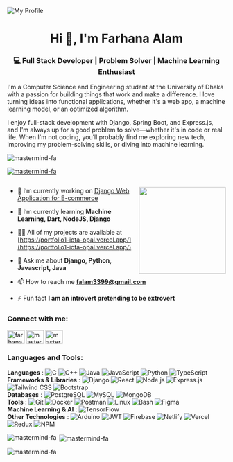 ![My Profile](https://github.com/your-username/your-repo/blob/main/profile.jpg)


<h1 align="center">Hi 👋, I'm Farhana Alam</h1>
<h3 align="center">💻 Full Stack Developer | Problem Solver | Machine Learning Enthusiast</h3>
<p align="left">I'm a Computer Science and Engineering student at the University of Dhaka with a passion for building things that work and make a difference. I love turning ideas into functional applications, whether it's a web app, a machine learning model, or an optimized algorithm.

I enjoy full-stack development with Django, Spring Boot, and Express.js, and I'm always up for a good problem to solve—whether it's in code or real life. When I'm not coding, you’ll probably find me exploring new tech, improving my problem-solving skills, or diving into machine learning.</p>


<p align="left"> <img src="https://komarev.com/ghpvc/?username=mastermind-fa&label=Profile%20views&color=0e75b6&style=flat" alt="mastermind-fa" /> </p>

<p align="left"> <a href="https://github.com/ryo-ma/github-profile-trophy"><img src="https://github-profile-trophy.vercel.app/?username=mastermind-fa" alt="mastermind-fa" /></a> </p>

<p align="left"> <a href="https://twitter.com/" target="blank"><img src="https://img.shields.io/twitter/follow/?logo=twitter&style=for-the-badge" alt="" /></a> </p>
<img align="right"  width="200" src="https://media.tenor.com/AlUkiGkR2j8AAAAC/new-game-ahagon-umiko-programming.gif">

- 🔭 I’m currently working on [Django Web Application for E-commerce](https://you-fashion-frontend.vercel.app/)

- 🌱 I’m currently learning **Machine Learning, Dart, NodeJS, Django**

- 👨‍💻 All of my projects are available at [https://portfolio1-iota-opal.vercel.app/](https://portfolio1-iota-opal.vercel.app/)

- 💬 Ask me about **Django, Python, Javascript, Java**

- 📫 How to reach me **falam3399@gmail.com**

- ⚡ Fun fact **I am an introvert pretending to be extrovert**

<h3 align="left">Connect with me:</h3>
<p align="left">
<a href="https://linkedin.com/in/farhana-alam-191433331" target="blank"><img align="center" src="https://raw.githubusercontent.com/rahuldkjain/github-profile-readme-generator/master/src/images/icons/Social/linked-in-alt.svg" alt="farhana-alam-191433331" height="30" width="40" /></a>
<a href="https://codeforces.com/profile/mastermind_fa" target="blank"><img align="center" src="https://raw.githubusercontent.com/rahuldkjain/github-profile-readme-generator/master/src/images/icons/Social/codeforces.svg" alt="mastermind_fa" height="30" width="40" /></a>
<a href="https://www.leetcode.com/mastermind_fa" target="blank"><img align="center" src="https://raw.githubusercontent.com/rahuldkjain/github-profile-readme-generator/master/src/images/icons/Social/leet-code.svg" alt="mastermind_fa" height="30" width="40" /></a>
</p>

<h3 align="left">Languages and Tools:</h3>
<p align="left">
  <strong>Languages</strong> :
  <img src="https://img.shields.io/badge/c-%2300599C.svg?style=flat-square&logo=c&logoColor=white" alt="C" />
  <img src="https://img.shields.io/badge/c++-%2300599C.svg?style=flat-square&logo=c%2B%2B&logoColor=white" alt="C++" />
  <img src="https://img.shields.io/badge/java-%23ED8B00.svg?style=flat-square&logo=java&logoColor=white" alt="Java" />
  <img src="https://img.shields.io/badge/javascript-%23323330.svg?style=flat-square&logo=javascript&logoColor=%23F7DF1E" alt="JavaScript" />
  <img src="https://img.shields.io/badge/python-%2314354C.svg?style=flat-square&logo=python&logoColor=white" alt="Python" />
  <img src="https://img.shields.io/badge/typescript-%23007ACC.svg?style=flat-square&logo=typescript&logoColor=white" alt="TypeScript" />
  <br>
  <strong>Frameworks & Libraries</strong> :
  <img src="https://img.shields.io/badge/django-%23092E20.svg?style=flat-square&logo=django&logoColor=white" alt="Django" />
  <img src="https://img.shields.io/badge/react-%2320232a.svg?style=flat-square&logo=react&logoColor=%2361DAFB" alt="React" />
  <img src="https://img.shields.io/badge/node.js-%2343853D.svg?style=flat-square&logo=node.js&logoColor=white" alt="Node.js" />
  <img src="https://img.shields.io/badge/express.js-%23404d59.svg?style=flat-square&logo=express&logoColor=%2361DAFB" alt="Express.js" />
  <img src="https://img.shields.io/badge/tailwindcss-%2338B2AC.svg?style=flat-square&logo=tailwind-css&logoColor=white" alt="Tailwind CSS" />
  <img src="https://img.shields.io/badge/bootstrap-%23563D7C.svg?style=flat-square&logo=bootstrap&logoColor=white" alt="Bootstrap" />
  <br>
  <strong>Databases</strong> :
  <img src="https://img.shields.io/badge/postgresql-%23336791.svg?style=flat-square&logo=postgresql&logoColor=white" alt="PostgreSQL" />
  <img src="https://img.shields.io/badge/mysql-%2300f.svg?style=flat-square&logo=mysql&logoColor=white" alt="MySQL" />
  <img src="https://img.shields.io/badge/mongodb-%2347A248.svg?style=flat-square&logo=mongodb&logoColor=white" alt="MongoDB" />
  <br>
  <strong>Tools</strong> :
  <img src="https://img.shields.io/badge/git-%23F05032.svg?style=flat-square&logo=git&logoColor=white" alt="Git" />
  <img src="https://img.shields.io/badge/docker-%232496ED.svg?style=flat-square&logo=docker&logoColor=white" alt="Docker" />
  <img src="https://img.shields.io/badge/postman-FF6C37?style=flat-square&logo=postman&logoColor=white" alt="Postman" />
  <img src="https://img.shields.io/badge/linux-%23FCC624.svg?style=flat-square&logo=linux&logoColor=black" alt="Linux" />
  <img src="https://img.shields.io/badge/bash-%234EAA25.svg?style=flat-square&logo=gnu-bash&logoColor=white" alt="Bash" />
  <img src="https://img.shields.io/badge/figma-%23F24E1E.svg?style=flat-square&logo=figma&logoColor=white" alt="Figma" />
  <br>
  <strong>Machine Learning & AI</strong> :
  <img src="https://img.shields.io/badge/tensorflow-%23FF6F00.svg?style=flat-square&logo=tensorflow&logoColor=white" alt="TensorFlow" />
  <br>
  <strong>Other Technologies</strong> :
  <img src="https://img.shields.io/badge/arduino-%2300979D.svg?style=flat-square&logo=arduino&logoColor=white" alt="Arduino" />
  <img src="https://img.shields.io/badge/JWT-black?style=flat-square&logo=JSON%20web%20tokens" alt="JWT"/>
  <img src="https://img.shields.io/badge/firebase-%23039BE5.svg?style=flat-square&logo=firebase" alt="Firebase"/>
  <img src="https://img.shields.io/badge/netlify-%23000000.svg?style=flat-square&logo=netlify&logoColor=#00C7B7" alt="Netlify"/>
  <img src="https://img.shields.io/badge/vercel-%23000000.svg?style=flat-square&logo=vercel&logoColor=white" alt="Vercel"/>
  <img src="https://img.shields.io/badge/redux-%23593d88.svg?style=flat-square&logo=redux&logoColor=white" alt="Redux"/>
  <img src="https://img.shields.io/badge/npm-%23CB3837.svg?style=flat-square&logo=npm&logoColor=white" alt="NPM"/>
</p>


<p><img align="left" src="https://github-readme-stats.vercel.app/api/top-langs?username=mastermind-fa&show_icons=true&locale=en&layout=compact" alt="mastermind-fa" /></p>

<p>&nbsp;<img align="center" src="https://github-readme-stats.vercel.app/api?username=mastermind-fa&show_icons=true&locale=en" alt="mastermind-fa" /></p>

<p><img align="center" src="https://github-readme-streak-stats.herokuapp.com/?user=mastermind-fa&" alt="mastermind-fa" /></p>
